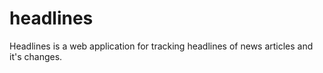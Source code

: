 # headlines

Headlines is a web application for tracking headlines of news articles and it's changes.
